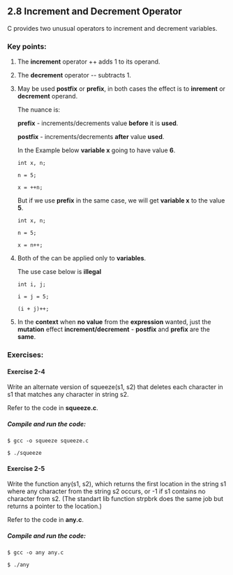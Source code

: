 ## 2.8 Increment and Decrement Operator
C provides two unusual operators to increment and decrement variables.

### Key points:

1. The **increment** operator ++ adds 1 to its operand.

2. The **decrement** operator -- subtracts 1.

3. May be used **postfix** or **prefix**, in both cases the effect is to **inrement** or **decrement** operand.

    The nuance is:
    
    **prefix** - increments/decrements value **before** it is **used**.

    **postfix** - increments/decrements **after** value **used**. 

    In the Example below **variable x** going to have value **6**.

    ```
    int x, n;

    n = 5;

    x = ++n;
    ```

    But if we use **prefix** in the same case, we will get **variable x** to the value **5**.

    ```
    int x, n;

    n = 5;

    x = n++;
    ```

4. Both of the can be applied only to **variables**.

    The use case below is **illegal**

    ```
    int i, j;

    i = j = 5;

    (i + j)++;
    ```

5. In the **context** when **no value** from the **expression** wanted, just the **mutation** effect **increment/decrement** - **postfix** and **prefix** are the **same**.

### Exercises:

#### Exercise 2-4
  Write an alternate version of squeeze(s1, s2) that deletes each character in s1 that matches any character in string s2.
  
  Refer to the code in **squeeze.c**.

##### Compile and run the code:

```
$ gcc -o squeeze squeeze.c

$ ./squeeze
```

#### Exercise 2-5
  Write the function any(s1, s2), which returns the first location in the string s1 where any character from the string s2 occurs, or -1 if s1
  contains no character from s2. (The standart lib function strpbrk does the same job but returns a pointer to the location.)
  
  Refer to the code in **any.c**.

##### Compile and run the code:

```
$ gcc -o any any.c

$ ./any
```